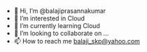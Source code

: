 - 👋 Hi, I’m @balajiprasannakumar
- 👀 I’m interested in Cloud
- 🌱 I’m currently learning Cloud
- 💞️ I’m looking to collaborate on ...
- 📫 How to reach me balaji_skp@yahoo.com

<!---
balajipras/balajipras is a ✨ special ✨ repository because its `README.md` (this file) appears on your GitHub profile.
You can click the Preview link to take a look at your changes.
--->
